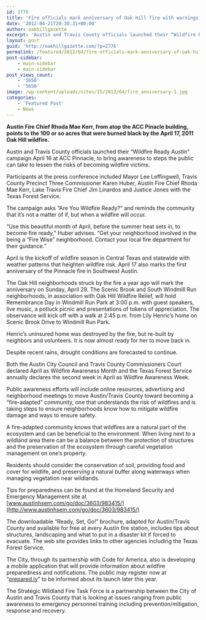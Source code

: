```yaml
---
id: 2776
title: 'Fire officials mark anniversary of Oak Hill fire with warnings, rules for fire safety'
date: '2012-04-21T20:30:31+00:00'
author: oakhillgazette
excerpt: 'Austin and Travis County officials launched their “Wildfire Ready Austin” campaign April 16 at ACC Pinnacle, to bring awareness to steps the public can take to lessen the risks of becoming wildfire victims.'
layout: post
guid: 'http://oakhillgazette.com/?p=2776'
permalink: /featured/2012/04/fire-officials-mark-anniversary-of-oak-hill-fire-with-warnings-rules-for-fire-safety/
post-sidebar:
    - main-sidebar
    - main-sidebar
post_views_count:
    - '5650'
    - '5650'
image: /wp-content/uploads/sites/15/2012/04/fire_anniversary-1.jpg
categories:
    - 'Featured Post'
    - News
---
```


**Austin Fire Chief Rhoda Mae Kerr, from atop the ACC Pinacle building, points to the 100 or so acres that were burned black by the April 17, 2011 Oak Hill wildfire.**

Austin and Travis County officials launched their “Wildfire Ready Austin” campaign April 16 at ACC Pinnacle, to bring awareness to steps the public can take to lessen the risks of becoming wildfire victims.

Participants at the press conference included Mayor Lee Leffingwell, Travis County Precinct Three Commissioner Karen Huber, Austin Fire Chief Rhoda Mae Kerr, Lake Travis Fire Chief Jim Linardos and Justice Jones with the Texas Forest Service.

The campaign asks “Are You Wildfire Ready?” and reminds the community that it’s not a matter of if, but when a wildfire will occur.

“Use this beautiful month of April, before the summer heat sets in, to become fire ready,” Huber advises. “Get your neighborhood involved in the being a “Fire Wise” neighborhood. Contact your local fire department for their guidance.”

April is the kickoff of wildfire season in Central Texas and statewide with weather patterns that heighten wildfire risk. April 17 also marks the first anniversary of the Pinnacle fire in Southwest Austin.

The Oak Hill neighborhoods struck by the fire a year ago will mark the anniversary on Sunday, April 29. The Scenic Brook and South Windmill Run neighborhoods, in association with Oak Hill Wildfire Relief, will hold Remembrance Day in Windmill Run Park at 3:00 p.m. with guest speakers, live music, a potluck picnic and presentations of tokens of appreciation. The observance will kick off with a walk at 2:45 p.m. from Lily Henric’s home on Scenic Brook Drive to Windmill Run Park.

Henric’s uninsured home was destroyed by the fire, but re-built by neighbors and volunteers. It is now almost ready for her to move back in.

Despite recent rains, drought conditions are forecasted to continue.

Both the Austin City Council and Travis County Commissioners Court declared April as Wildfire Awareness Month and the Texas Forest Service annually declares the second week in April as Wildfire Awareness Week.

Public awareness efforts will include online resources, advertising and neighborhood meetings to move Austin/Travis County toward becoming a “fire-adapted” community, one that understands the risk of wildfires and is taking steps to ensure neighborhoods know how to mitigate wildfire damage and ways to ensure safety.

A fire-adapted community knows that wildfires are a natural part of the ecosystem and can be beneficial to the environment. When living next to a wildland area there can be a balance between the protection of structures and the preservation of the ecosystem through careful vegetation management on one’s property.

Residents should consider the conservation of soil, providing food and cover for wildlife, and preserving a natural buffer along waterways when managing vegetation near wildlands.

Tips for preparedness can be found at the Homeland Security and Emergency Management site at [www.austinhsem.com/go/doc/3603/983415/](http://www.austinhsem.com/go/doc/3603/983415/)

The downloadable “Ready, Set, Go!” brochure, adapted for Austin/Travis County and available for free at every Austin fire station, includes tips about structures, landscaping and what to put in a disaster kit if forced to evacuate. The web site provides links to other agencies including the Texas Forest Service.

The City, through its partnership with Code for America, also is developing a mobile application that will provide information about wildfire preparedness and notifications. The public may register now at “[prepared.ly](http://prepared.ly)” to be informed about its launch later this year.

The Strategic Wildland Fire Task Force is a partnership between the City of Austin and Travis County that is looking at issues ranging from public awareness to emergency personnel training including prevention/mitigation, response and recovery.